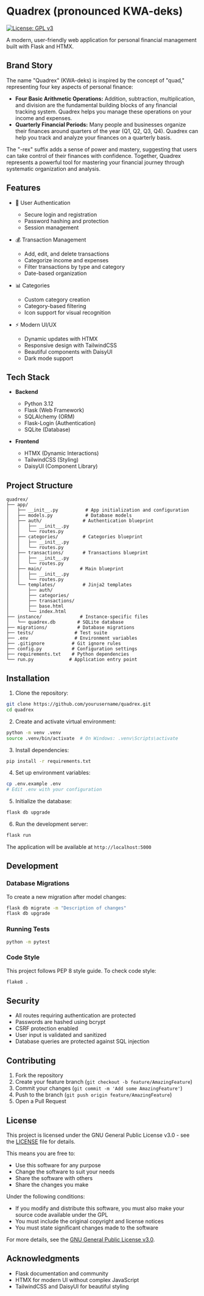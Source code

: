 # Quadrex (pronounced KWA-deks)

[![License: GPL v3](https://img.shields.io/badge/License-GPLv3-blue.svg)](https://www.gnu.org/licenses/gpl-3.0)

A modern, user-friendly web application for personal financial management built with Flask and HTMX.

## Brand Story

The name "Quadrex" (KWA-deks) is inspired by the concept of "quad," representing four key aspects of personal finance:

* **Four Basic Arithmetic Operations:** Addition, subtraction, multiplication, and division are the fundamental building blocks of any financial tracking system. Quadrex helps you manage these operations on your income and expenses.
* **Quarterly Financial Periods:** Many people and businesses organize their finances around quarters of the year (Q1, Q2, Q3, Q4). Quadrex can help you track and analyze your finances on a quarterly basis.

The "-rex" suffix adds a sense of power and mastery, suggesting that users can take control of their finances with confidence. Together, Quadrex represents a powerful tool for mastering your financial journey through systematic organization and analysis.

## Features

- 🔐 User Authentication
  - Secure login and registration
  - Password hashing and protection
  - Session management

- 💰 Transaction Management
  - Add, edit, and delete transactions
  - Categorize income and expenses
  - Filter transactions by type and category
  - Date-based organization

- 📊 Categories
  - Custom category creation
  - Category-based filtering
  - Icon support for visual recognition

- ⚡ Modern UI/UX
  - Dynamic updates with HTMX
  - Responsive design with TailwindCSS
  - Beautiful components with DaisyUI
  - Dark mode support

## Tech Stack

- **Backend**
  - Python 3.12
  - Flask (Web Framework)
  - SQLAlchemy (ORM)
  - Flask-Login (Authentication)
  - SQLite (Database)

- **Frontend**
  - HTMX (Dynamic Interactions)
  - TailwindCSS (Styling)
  - DaisyUI (Component Library)

## Project Structure

```
quadrex/
├── app/
│   ├── __init__.py          # App initialization and configuration
│   ├── models.py            # Database models
│   ├── auth/               # Authentication blueprint
│   │   ├── __init__.py
│   │   └── routes.py
│   ├── categories/         # Categories blueprint
│   │   ├── __init__.py
│   │   └── routes.py
│   ├── transactions/       # Transactions blueprint
│   │   ├── __init__.py
│   │   └── routes.py
│   ├── main/              # Main blueprint
│   │   ├── __init__.py
│   │   └── routes.py
│   └── templates/          # Jinja2 templates
│       ├── auth/
│       ├── categories/
│       ├── transactions/
│       ├── base.html
│       └── index.html
├── instance/              # Instance-specific files
│   └── quadrex.db        # SQLite database
├── migrations/           # Database migrations
├── tests/               # Test suite
├── .env                 # Environment variables
├── .gitignore          # Git ignore rules
├── config.py           # Configuration settings
├── requirements.txt    # Python dependencies
└── run.py             # Application entry point
```

## Installation

1. Clone the repository:
```bash
git clone https://github.com/yourusername/quadrex.git
cd quadrex
```

2. Create and activate virtual environment:
```bash
python -m venv .venv
source .venv/bin/activate  # On Windows: .venv\Scripts\activate
```

3. Install dependencies:
```bash
pip install -r requirements.txt
```

4. Set up environment variables:
```bash
cp .env.example .env
# Edit .env with your configuration
```

5. Initialize the database:
```bash
flask db upgrade
```

6. Run the development server:
```bash
flask run
```

The application will be available at `http://localhost:5000`

## Development

### Database Migrations

To create a new migration after model changes:

```bash
flask db migrate -m "Description of changes"
flask db upgrade
```

### Running Tests

```bash
python -m pytest
```

### Code Style

This project follows PEP 8 style guide. To check code style:

```bash
flake8 .
```

## Security

- All routes requiring authentication are protected
- Passwords are hashed using bcrypt
- CSRF protection enabled
- User input is validated and sanitized
- Database queries are protected against SQL injection

## Contributing

1. Fork the repository
2. Create your feature branch (`git checkout -b feature/AmazingFeature`)
3. Commit your changes (`git commit -m 'Add some AmazingFeature'`)
4. Push to the branch (`git push origin feature/AmazingFeature`)
5. Open a Pull Request

## License

This project is licensed under the GNU General Public License v3.0 - see the [LICENSE](LICENSE) file for details.

This means you are free to:
- Use this software for any purpose
- Change the software to suit your needs
- Share the software with others
- Share the changes you make

Under the following conditions:
- If you modify and distribute this software, you must also make your source code available under the GPL
- You must include the original copyright and license notices
- You must state significant changes made to the software

For more details, see the [GNU General Public License v3.0](https://www.gnu.org/licenses/gpl-3.0.html).

## Acknowledgments

- Flask documentation and community
- HTMX for modern UI without complex JavaScript
- TailwindCSS and DaisyUI for beautiful styling
